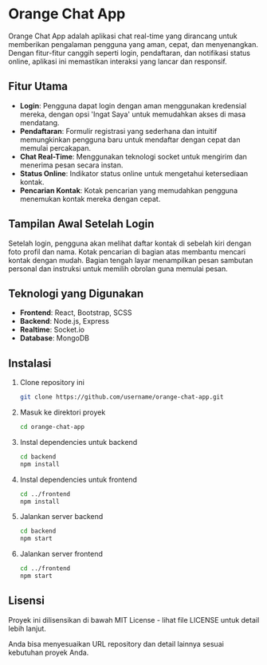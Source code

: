 # Orange Chat App

Orange Chat App adalah aplikasi chat real-time yang dirancang untuk memberikan pengalaman pengguna yang aman, cepat, dan menyenangkan. Dengan fitur-fitur canggih seperti login, pendaftaran, dan notifikasi status online, aplikasi ini memastikan interaksi yang lancar dan responsif.

## Fitur Utama

- **Login**: Pengguna dapat login dengan aman menggunakan kredensial mereka, dengan opsi 'Ingat Saya' untuk memudahkan akses di masa mendatang.
- **Pendaftaran**: Formulir registrasi yang sederhana dan intuitif memungkinkan pengguna baru untuk mendaftar dengan cepat dan memulai percakapan.
- **Chat Real-Time**: Menggunakan teknologi socket untuk mengirim dan menerima pesan secara instan.
- **Status Online**: Indikator status online untuk mengetahui ketersediaan kontak.
- **Pencarian Kontak**: Kotak pencarian yang memudahkan pengguna menemukan kontak mereka dengan cepat.

## Tampilan Awal Setelah Login

Setelah login, pengguna akan melihat daftar kontak di sebelah kiri dengan foto profil dan nama. Kotak pencarian di bagian atas membantu mencari kontak dengan mudah. Bagian tengah layar menampilkan pesan sambutan personal dan instruksi untuk memilih obrolan guna memulai pesan.

## Teknologi yang Digunakan

- **Frontend**: React, Bootstrap, SCSS
- **Backend**: Node.js, Express
- **Realtime**: Socket.io
- **Database**: MongoDB

## Instalasi

1. Clone repository ini
   ```sh
   git clone https://github.com/username/orange-chat-app.git
   
2. Masuk ke direktori proyek
   ```sh
   cd orange-chat-app
   
3. Instal dependencies untuk backend
   ```sh
   cd backend
   npm install
   
4. Instal dependencies untuk frontend
   ```sh
   cd ../frontend
   npm install

5. Jalankan server backend
   ```sh
   cd backend
   npm start

6. Jalankan server frontend
   ```sh
   cd ../frontend
   npm start

## Lisensi
Proyek ini dilisensikan di bawah MIT License - lihat file LICENSE untuk detail lebih lanjut.

Anda bisa menyesuaikan URL repository dan detail lainnya sesuai kebutuhan proyek Anda.
